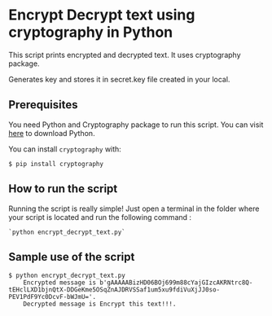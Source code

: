 # Encrypt Decrypt text using cryptography in Python
This script prints encrypted and decrypted text.
It uses cryptography package.

Generates key and stores it in secret.key file created in your local.


## Prerequisites
You need Python and Cryptography package to run this script.
You can visit [here](https://www.python.org/downloads/) to download Python.

You can install ``cryptography`` with:

    $ pip install cryptography



## How to run the script
Running the script is really simple! Just open a terminal in the folder where your script is located and run the following command :

    `python encrypt_decrypt_text.py`


## Sample use of the script
```
$ python encrypt_decrypt_text.py 
    Encrypted message is b'gAAAAABizHD06BOj699m88cYajGIzcAKRNtrc8Q-tEHclLXD1bjnQtX-DDGeKme5OSqZnAJDRVSSaf1um5xu9fdiVuXjJJ0so-PEV1PdF9Yc0DcvF-bWJmU='.
    Decrypted message is Encrypt this text!!!.
```
